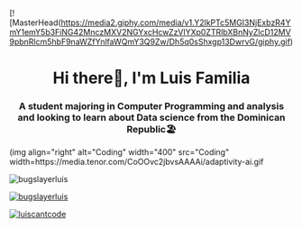 [![MasterHead(https://media2.giphy.com/media/v1.Y2lkPTc5MGI3NjExbzR4YmY1emY5b3FiNG42MnczMXV2NGYxcHcwZzVlYXp0ZTRlbXBnNyZlcD12MV9pbnRlcm5hbF9naWZfYnlfaWQmY3Q9Zw/Dh5q0sShxgp13DwrvG/giphy.gif)
<h1 align="center">Hi there👋, I'm Luis Familia</h1>
<h3 align="center">A student majoring in Computer Programming and analysis and looking to learn about Data science from the Dominican Republic🏖️</h3>
(img align="right" alt="Coding" width="400" src="Coding" width=https://media.tenor.com/CoOOvc2jbvsAAAAi/adaptivity-ai.gif

<p align="left"> <img src="https://komarev.com/ghpvc/?username=bugslayerluis&label=Profile%20views&color=0e75b6&style=flat" alt="bugslayerluis" /> </p>

<p align="left"> <a href="https://github.com/ryo-ma/github-profile-trophy"><img src="https://github-profile-trophy.vercel.app/?username=bugslayerluis" alt="bugslayerluis" /></a> </p>

<p align="left"> <a href="https://twitter.com/luiscantcode" target="blank"><img src="https://img.shields.io/twitter/follow/luiscantcode?logo=twitter&style=for-the-badge" alt="luiscantcode" /></a> </p>
